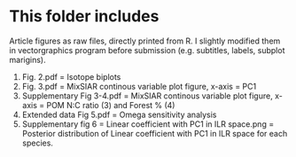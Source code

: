 # This folder includes #
Article figures as raw files, directly printed from R. I slightly modified them in vectorgraphics program before submission (e.g. subtitles, labels, subplot marigins).

1. Fig. 2.pdf = Isotope biplots
2. Fig. 3.pdf = MixSIAR continous variable plot figure, x-axis = PC1
3. Supplementary Fig 3-4.pdf = MixSIAR continous variable plot figure, x-axis = POM N:C ratio (3) and Forest % (4)
4. Extended data Fig 5.pdf = Omega sensitivity analysis
5. Supplementary fig 6 = Linear coefficient with PC1 in ILR space.png = Posterior distribution of Linear coefficient with PC1 in ILR space for each species. 